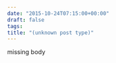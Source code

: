 ```yaml
---
date: "2015-10-24T07:15:00+00:00"
draft: false
tags: 
title: "(unknown post type)"
---
```

missing body
